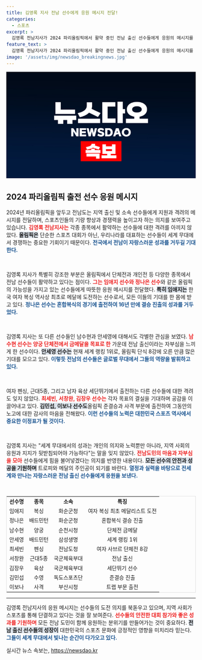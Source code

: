 ```yaml
---
title: 김영록 지사 전남 선수에게 응원 메시지 전달!
categories:
  - 스포츠
excerpt: >
  김영록 전남지사가 2024 파리올림픽에서 활약 중인 전남 출신 선수들에게 응원의 메시지를 보냈습니다. 메달을 향한 열정과 기대가 가득한 선수들을 위한 격려의 한마디, 부산의 뜨거운 응원이 지금 시작됩니다!
feature_text: >
  김영록 전남지사가 2024 파리올림픽에서 활약 중인 전남 출신 선수들에게 응원의 메시지를 보냈습니다. 메달을 향한 열정과 기대가 가득한 선수들을 위한 격려의 한마디, 부산의 뜨거운 응원이 지금 시작됩니다!
image: '/assets/img/newsdao_breakingnews.jpg'
---
```


<p><img src="/assets/img/newsdao_breakingnews.jpg" alt="pcversion 속보" /></p>

<h2 data-ke-size="size26">2024 파리올림픽 출전 선수 응원 메시지</h2>

<p data-ke-size="size16">2024년 파리올림픽을 앞두고 전남도는 지역 출신 및 소속 선수들에게 지원과 격려의 메시지를 전달하며, 스포츠인들의 기량 향상과 경쟁력을 높이고자 하는 의지를 보여주고 있습니다. <b><span style="color: #ee2323;">김영록 전남지사는</span></b> 각종 종목에서 활약하는 선수들에 대한 격려를 아끼지 않았다. <b><span style="background-color: #21538527;">올림픽은</span></b> 단순한 스포츠 대회가 아닌, 우리나라를 대표하는 선수들이 세계 무대에서 경쟁하는 중요한 기회이기 때문이다. <b><span style="color: #1a5490;">전국에서 전남이 자랑스러운 성과를 거두길 기대한다.</span></b></p>

<p data-ke-size="size16">&nbsp;</p>

<p>김영록 지사가 특별히 강조한 부분은 올림픽에서 단체전과 개인전 등 다양한 종목에서 전남 선수들이 활약하고 있다는 점이다. <b><span style="color: #ee2323;">그는 임애지 선수와 정나은 선수</span></b>와 같은 올림픽의 가능성을 가지고 있는 선수들에게 따뜻한 응원 메시지를 전달했다. <b><span style="background-color: #21538527;">특히 임애지는</span></b> 한국 여자 복싱 역사상 최초로 메달에 도전하는 선수로서, 모든 이들의 기대를 한 몸에 받고 있다. <b><span style="color: #1a5490;">정나은 선수는 혼합복식의 경기에 출전하여 16년 만에 결승 진출의 성과를 거두었다.</span></b></p>

<p data-ke-size="size16">&nbsp;</p>

<p>김영록 지사는 또 다른 선수들인 남수현과 안세영에 대해서도 각별한 관심을 보였다. <b><span style="color: #ee2323;">남수현 선수는 양궁 단체전에서 금메달을 목표로 한</span></b> 가운데 전남 출신이라는 자부심을 느끼게 한 선수이다. <b><span style="background-color: #21538527;">안세영 선수는</span></b> 현재 세계 랭킹 1위로, 올림픽 단식 8강에 오른 만큼 많은 기대를 모으고 있다. <b><span style="color: #1a5490;">이렇듯 전남의 선수들은 글로벌 무대에서 그들의 역량을 발휘하고 있다.</span></b></p>

<p data-ke-size="size16">&nbsp;</p>

<p>여자 펜싱, 근대5종, 그리고 남자 육상 세단뛰기에서 출전하는 다른 선수들에 대한 격려도 잊지 않았다. <b><span style="color: #ee2323;">최세빈, 서창완, 김장우 선수는</span></b> 각자 목표의 결실을 기대하며 공감을 이끌어내고 있다. <b><span style="background-color: #21538527;">김민섭, 이보나 선수도</span></b>올림픽 준결승과 사격 부문에 출전하여 그동안의 노고에 대한 감사의 마음을 전해왔다. <b><span style="color: #1a5490;">이런 선수들의 노력은 대한민국 스포츠 역사에서 중요한 이정표가 될 것이다.</span></b></p>

<p data-ke-size="size16">&nbsp;</p>

<p>김영록 지사는 "세계 무대에서의 성과는 개인의 의지와 노력뿐만 아니라, 지역 사회의 응원과 지지가 뒷받침되어야 가능하다"는 말을 잊지 않았다. <b><span style="color: #ee2323;">전남도민의 마음과 자부심을 모아</span></b> 선수들에게 힘을 불어넣겠다는 의지를 반영한 내용이다. <b><span style="background-color: #21538527;">모든 선수의 안전과 성공을 기원하며</span></b> 트로피와 메달의 주인공이 되기를 바란다. <b><span style="color: #1a5490;">열정과 실력을 바탕으로 전세계와 만나는 자랑스러운 전남 출신 선수들에게 응원을 보낸다.</span></b></p>

<p data-ke-size="size16">&nbsp;</p>

<table style="width:100%; border-collapse:collapse; border: 1px solid #ddd;">
<tr>
<td style="text-align: center; height: 17px;"><b>선수명</b></td>
<td style="text-align: center; height: 17px;"><b>종목</b></td>
<td style="text-align: center; height: 17px;"><b>소속</b></td>
<td style="text-align: center; height: 17px;"><b>특징</b></td>
</tr>
<tr>
<td style="text-align: center; height: 17px;">임애지</td>
<td style="text-align: center; height: 17px;">복싱</td>
<td style="text-align: center; height: 17px;">화순군청</td>
<td style="text-align: center; height: 17px;">여자 복싱 최초 메달리스트 도전</td>
</tr>
<tr>
<td style="text-align: center; height: 17px;">정나은</td>
<td style="text-align: center; height: 17px;">배드민턴</td>
<td style="text-align: center; height: 17px;">화순군청</td>
<td style="text-align: center; height: 17px;">혼합복식 결승 진출</td>
</tr>
<tr>
<td style="text-align: center; height: 17px;">남수현</td>
<td style="text-align: center; height: 17px;">양궁</td>
<td style="text-align: center; height: 17px;">순천시청</td>
<td style="text-align: center; height: 17px;">단체전 금메달</td>
</tr>
<tr>
<td style="text-align: center; height: 17px;">안세영</td>
<td style="text-align: center; height: 17px;">배드민턴</td>
<td style="text-align: center; height: 17px;">삼성생명</td>
<td style="text-align: center; height: 17px;">세계 랭킹 1위</td>
</tr>
<tr>
<td style="text-align: center; height: 17px;">최세빈</td>
<td style="text-align: center; height: 17px;">펜싱</td>
<td style="text-align: center; height: 17px;">전남도청</td>
<td style="text-align: center; height: 17px;">여자 사브르 단체전 8강</td>
</tr>
<tr>
<td style="text-align: center; height: 17px;">서창완</td>
<td style="text-align: center; height: 17px;">근대5종</td>
<td style="text-align: center; height: 17px;">국군체육부대</td>
<td style="text-align: center; height: 17px;">전남 출신</td>
</tr>
<tr>
<td style="text-align: center; height: 17px;">김장우</td>
<td style="text-align: center; height: 17px;">육상</td>
<td style="text-align: center; height: 17px;">국군체육부대</td>
<td style="text-align: center; height: 17px;">세단뛰기 선수</td>
</tr>
<tr>
<td style="text-align: center; height: 17px;">김민섭</td>
<td style="text-align: center; height: 17px;">수영</td>
<td style="text-align: center; height: 17px;">독도스포츠단</td>
<td style="text-align: center; height: 17px;">준결승 진출</td>
</tr>
<tr>
<td style="text-align: center; height: 17px;">이보나</td>
<td style="text-align: center; height: 17px;">사격</td>
<td style="text-align: center; height: 17px;">부산시청</td>
<td style="text-align: center; height: 17px;">트랩 부문 출전</td>
</tr>
</table>

<hr>

<p data-ke-size="size16">김영록 전남지사의 응원 메시지는 선수들의 도전 의지를 북돋우고 있으며, 지역 사회가 스포츠를 통해 단결하고 있다는 것을 잘 보여준다. <b><span style="color: #ee2323;">선수들의 안전한 대회 참가와 좋은 성과를 기원하며</span></b> 모든 전남 도민이 함께 응원하는 분위기를 만들어가는 것이 중요하다. <b><span style="background-color: #21538527;">전남 출신 선수들의 성장이</span></b> 대한민국의 스포츠 문화에 긍정적인 영향을 미치리라 믿는다. <b><span style="color: #1a5490;">그들이 세계 무대에서 빛나는 순간이 다가오고 있다.</span></b></p>
실시간 뉴스 속보는, <a href="https://newsdao.kr" rel="dofollow">https://newsdao.kr</a>


